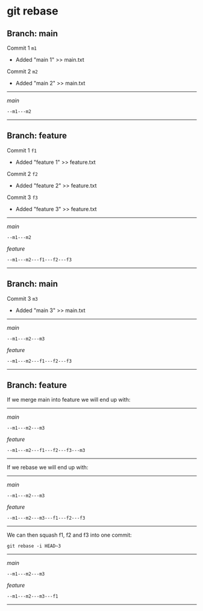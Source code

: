 # git rebase

## Branch: main

Commit 1 `m1`

- Added "main 1" >> main.txt

Commit 2 `m2`

- Added "main 2" >> main.txt

---

_main_

`--m1---m2`

---

## Branch: feature

Commit 1 `f1`

- Added "feature 1" >> feature.txt

Commit 2 `f2`

- Added "feature 2" >> feature.txt

Commit 3 `f3`

- Added "feature 3" >> feature.txt

---

_main_

`--m1---m2`

_feature_

`--m1---m2---f1---f2---f3`

---

## Branch: main

Commit 3 `m3`

- Added "main 3" >> main.txt

---

_main_

`--m1---m2---m3`

_feature_

`--m1---m2---f1---f2---f3`

---

## Branch: feature

If we merge main into feature we will end up with:

---

_main_

`--m1---m2---m3`

_feature_

`--m1---m2---f1---f2---f3---m3`

---

If we rebase we will end up with:

---

_main_

`--m1---m2---m3`

_feature_

`--m1---m2---m3---f1---f2---f3`

---

We can then squash f1, f2 and f3 into one commit:

`git rebase -i HEAD~3`

---

_main_

`--m1---m2---m3`

_feature_

`--m1---m2---m3---f1`

---
